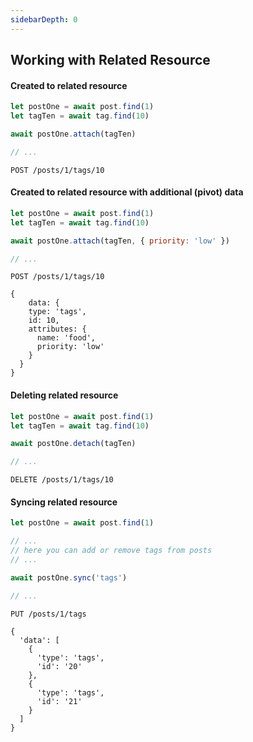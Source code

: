 ```yaml
---
sidebarDepth: 0
---
```


## Working with Related Resource

#### Created to related resource

```javascript
let postOne = await post.find(1)
let tagTen = await tag.find(10)

await postOne.attach(tagTen)

// ...
```

```
POST /posts/1/tags/10
```

#### Created to related resource with additional (pivot) data

```javascript
let postOne = await post.find(1)
let tagTen = await tag.find(10)

await postOne.attach(tagTen, { priority: 'low' })

// ...
```

```
POST /posts/1/tags/10

{
    data: {
    type: 'tags',
    id: 10,
    attributes: {
      name: 'food',
      priority: 'low'
    }
  }
}
```

#### Deleting related resource

```javascript
let postOne = await post.find(1)
let tagTen = await tag.find(10)

await postOne.detach(tagTen)

// ...
```

```
DELETE /posts/1/tags/10
```

#### Syncing related resource

```javascript
let postOne = await post.find(1)

// ... 
// here you can add or remove tags from posts  
// ...

await postOne.sync('tags')

// ...
```

```
PUT /posts/1/tags

{
  'data': [
    {
      'type': 'tags',
      'id': '20'
    },
    {
      'type': 'tags',
      'id': '21'
    }
  ]
}
```

